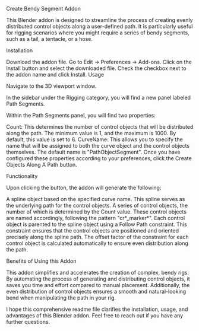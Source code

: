 Create Bendy Segment Addon

This Blender addon is designed to streamline the process of creating evenly distributed control objects along a user-defined path. It is particularly useful for rigging scenarios where you might require a series of bendy segments, such as a tail, a tentacle, or a hose.

Installation

Download the addon file.
Go to Edit -> Preferences -> Add-ons.
Click on the Install button and select the downloaded file.
Check the checkbox next to the addon name and click Install.
Usage

Navigate to the 3D viewport window.

In the sidebar under the Rigging category, you will find a new panel labeled Path Segments.

Within the Path Segments panel, you will find two properties:

Count: This determines the number of control objects that will be distributed along the path. The minimum value is 1, and the maximum is 1000. By default, this value is set to 6.
CurveName: This allows you to specify the name that will be assigned to both the curve object and the control objects themselves. The default name is "PathObjectSegment".
Once you have configured these properties according to your preferences, click the Create Objects Along A Path button.

Functionality

Upon clicking the button, the addon will generate the following:

A spline object based on the specified curve name. This spline serves as the underlying path for the control objects.
A series of control objects, the number of which is determined by the Count value. These control objects are named accordingly, following the pattern "cr*<curveName>\_marker*<number>".
Each control object is parented to the spline object using a Follow Path constraint. This constraint ensures that the control objects are positioned and oriented precisely along the spline path. The offset factor of the constraint for each control object is calculated automatically to ensure even distribution along the path.

Benefits of Using this Addon

This addon simplifies and accelerates the creation of complex, bendy rigs. By automating the process of generating and distributing control objects, it saves you time and effort compared to manual placement. Additionally, the even distribution of control objects ensures a smooth and natural-looking bend when manipulating the path in your rig.

I hope this comprehensive readme file clarifies the installation, usage, and advantages of this Blender addon. Feel free to reach out if you have any further questions.
